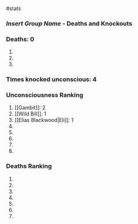 #stats 
### *Insert Group Name* - Deaths and Knockouts

### Deaths: 0

1. 
2. 
3. 

### Times knocked unconscious: 4

### Unconsciousness Ranking

1. [[Gambit]]: 2
2. [[Wild Bill]]: 1
3. [[Elias Blackwood|Eli]]: 1
4. 
5. 
6. 
7. 
8. 

### Deaths Ranking

1. 
2. 
3. 
4. 
5. 
6. 
7. 